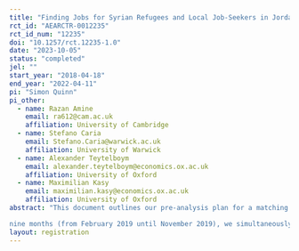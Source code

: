 ```yaml
---
title: "Finding Jobs for Syrian Refugees and Local Job-Seekers in Jordan: Evidence from a Matching Intervention"
rct_id: "AEARCTR-0012235"
rct_id_num: "12235"
doi: "10.1257/rct.12235-1.0"
date: "2023-10-05"
status: "completed"
jel: ""
start_year: "2018-04-18"
end_year: "2022-04-11"
pi: "Simon Quinn"
pi_other:
  - name: Razan Amine
    email: ra612@cam.ac.uk
    affiliation: University of Cambridge
  - name: Stefano Caria
    email: Stefano.Caria@warwick.ac.uk
    affiliation: University of Warwick
  - name: Alexander Teytelboym
    email: alexander.teytelboym@economics.ox.ac.uk
    affiliation: University of Oxford
  - name: Maximilian Kasy
    email: maximilian.kasy@economics.ox.ac.uk
    affiliation: University of Oxford
abstract: "This document outlines our pre-analysis plan for a matching intervention in Jordan. In this intervention, we connect treated job-seekers to suitable vacancies in the manufacturing sector. We worked in partnership with the International Rescue Committee (IRC). Over the course of
nine months (from February 2019 until November 2019), we simultaneously collected information about job-seekers and job openings. We reached job-seekers through a combination of passive and active methods, aiming to include a similar number of Syrian refugees and Jordanian job-seekers. The programme was open to individuals who were aged between 18 and 45 years (inclusive), and who were willing to take up low-skilled wage work in the immediate future.  We provided a matching intervention to prospective employer firms; in this study, we estimate the consequences of that intervention."
layout: registration
---
```


